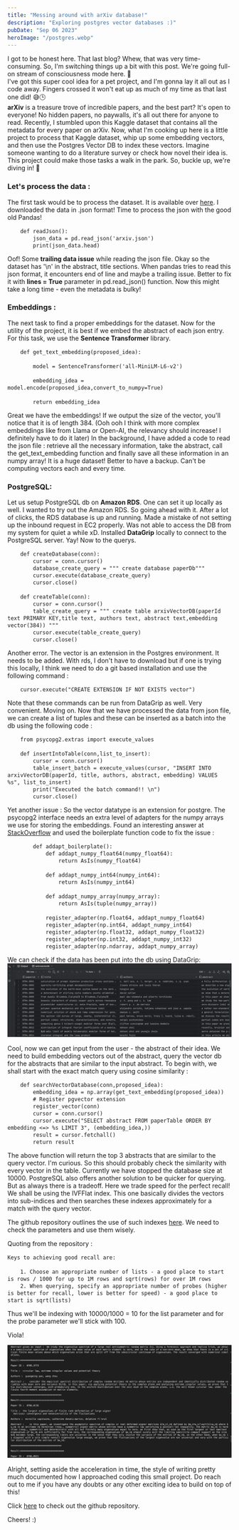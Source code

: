 ```yaml
---
title: "Messing around with arXiv database!"
description: "Exploring postgres vector databases :)"
pubDate: "Sep 06 2023"
heroImage: "/postgres.webp"
---
```

I got to be honest here. That last blog? Whew, that was very time-consuming. So, I'm switching things up a bit with this post. We're going full-on stream of consciousness mode here. 🧠<br>
I've got this super cool idea for a pet project, and I'm gonna lay it all out as I code away. Fingers crossed it won't eat up as much of my time as that last one did! 😅🕒
<br>
__arXiv__ is a treasure trove of incredible papers, and the best part? It's open to everyone! No hidden papers, no paywalls, it's all out there for anyone to read. Recently, I stumbled upon this Kaggle dataset that contains all the metadata for every paper on arXiv. Now, what I'm cooking up here is a little project to process that Kaggle dataset, whip up some embedding vectors, and then use the Postgres Vector DB to index these vectors.
Imagine someone wanting to do a literature survey or check how novel their idea is. This project could make those tasks a walk in the park. So, buckle up, we're diving in! 🚀


### Let's process the data : 
The first task would be to process the dataset. It is available over [here](https://www.kaggle.com/datasets/Cornell-University/arxiv). I downloaded the data in .json format! Time to process the json with the good old Pandas!
        
        def readJson():
            json_data = pd.read_json('arxiv.json')
            print(json_data.head)

Oof! Some __trailing data issue__ while reading the json file.
Okay so the dataset has '\n' in the abstract, title sections. When pandas tries to read this json format, it encounters end of line and maybe a trailing issue. Better to fix it with __lines = True__ parameter in pd.read_json() function. Now this might take a long time - even the metadata is bulky!

### Embeddings :
The next task to find a proper embeddings for the dataset. Now for the utility of the project, it is best if we embed the abstract of each json entry. For this task, we use the __Sentence Transformer__ library.

        def get_text_embedding(proposed_idea):
            
            model = SentenceTransformer('all-MiniLM-L6-v2')
            
            embedding_idea = model.encode(proposed_idea,convert_to_numpy=True)
            
            return embedding_idea

Great we have the embeddings! If we output the size of the vector, you'll notice that it is of length 384.
(Ooh ooh I think with more complex embeddings like from Llama or Open-AI, the relevancy should increase! I definitely have to do it later)
In the background, I have added a code to read the json file : retrieve all the necessary information, take the abstract, call the get_text_embedding function and finally save all these information in an numpy array! It is a huge dataset! Better to have a backup. Can't be computing vectors each and every time.
### PostgreSQL:
Let us setup PostgreSQL db on __Amazon RDS__. One can set it up locally as well. I wanted to try out the Amazon RDS. So going ahead with it. 
After a lot of clicks, the RDS database is up and running. Made a mistake of not setting up the inbound request in EC2 properly. Was not able to access the DB from my system for quiet a while xD. Installed __DataGrip__ locally to connect to the PostgreSQL server.
Yay! Now to the querys.

        def createDatabase(conn):
            cursor = conn.cursor()
            database_create_query = """ create database paperDb"""
            cursor.execute(database_create_query)
            cursor.close()

        def createTable(conn):
            cursor = conn.cursor()
            table_create_query = """ create table arxivVectorDB(paperId text PRIMARY KEY,title text, authors text, abstract text,embedding vector(384)) """
            cursor.execute(table_create_query)
            cursor.close()
Another error. The vector is an extension in the Postgres environment. It needs to be added. With rds, I don't have to download but if one is trying this locally, I think we need to do a git based installation and use the following command : 

        cursor.execute("CREATE EXTENSION IF NOT EXISTS vector")
    
Note that these commands can be run from DataGrip as well. Very convenient. Moving on.
Now that we have processed the data from json file, we can create a list of tuples and these can be inserted as a batch into the db using the following code : 

        from psycopg2.extras import execute_values

        def insertIntoTable(conn,list_to_insert):
            cursor = conn.cursor()
            table_insert_batch = execute_values(cursor, "INSERT INTO arxivVectorDB(paperId, title, authors, abstract, embedding) VALUES %s", list_to_insert)
            print("Executed the batch command!! \n")
            cursor.close()
    
Yet another issue : So the vector datatype is an extension for postgre. The psycopg2 interface needs an extra level of adapters for the numpy arrays we use for storing the embeddings.
Found an interesting answer at [StackOverflow](https://stackoverflow.com/questions/39564755/programmingerror-psycopg2-programmingerror-cant-adapt-type-numpy-ndarray) and used the boilerplate function code to fix the issue : 
            
            def addapt_boilerplate():
                def addapt_numpy_float64(numpy_float64):
                    return AsIs(numpy_float64)

                def addapt_numpy_int64(numpy_int64):
                    return AsIs(numpy_int64)

                def addapt_numpy_array(numpy_array):
                    return AsIs(tuple(numpy_array))

                register_adapter(np.float64, addapt_numpy_float64)
                register_adapter(np.int64, addapt_numpy_int64)
                register_adapter(np.float32, addapt_numpy_float32)
                register_adapter(np.int32, addapt_numpy_int32)
                register_adapter(np.ndarray, addapt_numpy_array)


We can check if the data has been put into the db using DataGrip: 
![Data grip interface](/public/DataGripTable.png)

Cool, now we can get input from the user - the abstract of their idea. We need to build embedding vectors out of the abstract, query the vector db for the abstracts that are similar to the input abstract. To begin with, we shall start with the exact match query using cosine similarity : 

        def searchVectorDatabase(conn,proposed_idea):
            embedding_idea = np.array(get_text_embedding(proposed_idea))
            # Register pgvector extension
            register_vector(conn)
            cursor = conn.cursor()
            cursor.execute("SELECT abstract FROM paperTable ORDER BY embedding <=> %s LIMIT 3", (embedding_idea,))
            result = cursor.fetchall()
            return result       
The above function will return the top 3 abstracts that are similar to the query vector.
I'm curious. So this should probably check the similarity with every vector in the table. Currently we have stopped the database size at 10000. PostgreSQL also offers another solution to be quicker for querying. But as always there is a tradeoff. Here we trade speed for the perfect recall! We shall be using the IVFFlat index. This one basically divides the vectors into sub-indices and then searches these indexes approximately for a match with the query vector.

The github repository outlines the use of such indexes [here](https://github.com/pgvector/pgvector#indexing). We need to check the parameters and use them wisely.

Quoting from the repository : 

    Keys to achieving good recall are:

        1. Choose an appropriate number of lists - a good place to start is rows / 1000 for up to 1M rows and sqrt(rows) for over 1M rows
        2. When querying, specify an appropriate number of probes (higher is better for recall, lower is better for speed) - a good place to start is sqrt(lists)

Thus we'll be indexing with 10000/1000 = 10 for the list parameter and for the probe parameter we'll stick with 100.

Viola!

![Output](/public/FinalOutput.png)


Alright, setting aside the acceleration in time, the style of writing pretty much documented how I approached coding this small project. Do reach out to me if you have any doubts or any other exciting idea to build on top of this!

Click [here](https://github.com/bhargav191098/arXiV_VectorDB) to check out the github repository.

Cheers! :)